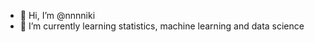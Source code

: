 - 👋 Hi, I’m @nnnniki
- 🌱 I’m currently learning statistics, machine learning and data science


<!---
nnnniki/nnnniki is a ✨ special ✨ repository because its `README.md` (this file) appears on your GitHub profile.
You can click the Preview link to take a look at your changes.
--->
